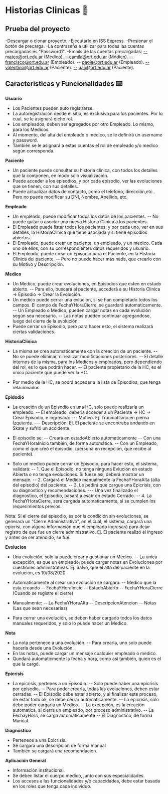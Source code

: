 # Historias Clinicas 📖

## Prueba del proyecto
-Descargar o clonar proyecto.
-Ejecutarlo en ISS Express.
-Presionar el botón de precarga.
-La contraseña a utilizar para todas las cuentas precargadas es "Password1".
-Emails de las cuentas precargadas:
 --mateo@ort.edu.ar (Médico).
 --camila@ort.edu.ar (Médico).
 --francisco@ort.edu.ar (Empleado).
-- paola@ort.edu.ar (Empleado).
 --valentino@ort.edu.ar (Paciente).
 --juan@ort.edu.ar (Paciente).
 


## Caracteristicas y Funcionalidades ⌨️

**Usuario**
- Los Pacientes pueden auto registrarse.
- La autoregistración desde el sitio, es exclusiva para los pacientes. Por lo cual, se le asignará dicho rol.
- Los empleados, deben ser agregados por otro Empleado. Lo mismo, para los Medicos.
- Al momento, del alta del empleado o medico, se le definirá un username y password.
- También se le asignará a estas cuentas el rol de empleado y/o medico según corresponda.

**Paciente**
- Un paciente puede consultar su historia clinica, con todos los detalles que la componen, en modo solo visualización.
- Puede acceder a los episodios, y por cada episodio, ver las evoluciones que se tienen, con sus detalles.
- Puede actualizar datos de contacto, como el telefono, dirección,etc.. Pero no puede modificar su DNI, Nombre, Apellido, etc.

**Empleado**
- Un empleado, puede modificar todos los datos de los pacientes. 
-- No puede quitar o asociar una nueva Historia Clinica a los pacientes.
- El Empleado puede listar todos los pacientes, y por cada uno, ver en sus detalles, la HistoriaClinica que tiene asociada y si tiene episodios abiertos. 
- El Empleado, puede crear un paciente, un empleado, y un medico. Cada uno de ellos, con su correspondientes datos requeridos y usuario.
- El Empleado, puede crear un Episodio para el Paciente, en la Historia Clinica del paciente.
-- Pero no puede hacer más nada, que crearlo con su Motivo y Descripción.

**Medico**
- Un Medico, puede crear evoluciones, en Episodios que esten en estado abierto.
-- Para ello, buscará al paciente, accederá a su Historia Clinica -> Episodio -> Crear la Evolución.
- Un medico puede cerrar una evlución, si se han completado todos los campos. El campo de FechaYHoraCierre, se guardará automaticamente. 
-- Un Empleado o Medico, pueden cargar notas en cada evolución según sea necesario.
-- Las notas pueden continuar agregandose, luego del cierre de la evolución.
- Puede cerrar un Episodio, pero para hacer esto, el sistema realizará ciertas validaciones.

**HistoriaClinica**
- La misma se crea automaticamente con la creación de un paciente.
-- No se puede eliminar, ni realizar modificaciones posteriores.
-- El detalle internos de la misma, para los Medicos y empleados, pero dependiendo del rol, es lo que podrán hacer.
-- El paciente propietario de la HC, es el unico paciente que puede ver la HC.

- Por medio de la HC, se podrá acceder a la lista de Episodios, que tenga relacionados.

**Epidodio**
- La creación de un Episodio en una HC, solo puede realizarla un empleado.
-- El empleado, deberia acceder a un Paciente -> HC -> Crear Episodio, e ingresará:
--- Motivo. Ej. Traumatismo en pierna Izquierda.
--- Descripción. Ej. El paciente se encontraba andando en Skate y sufrió un accidente.
- El episodio se:
-- Creará en estadoAbierto automaticamente
-- Con una FechaYHoraInicio también, de forma automática.
-- Con un Empleado, como el que creó el episodio. (persona en recepción, que recibe al paciente).

- Solo un medico puede cerrar un Episodio, para hacer esto, el sistema, validará:
-- 1. Que el Episodio, no tenga ninguna Evlución en estado Abierta o no tenga evoluciones. Si fuese así, deberá mostrar un mensaje.
-- 2. Cargará el Medico manualmente la FechaYHoraAlta (alta del episodio) del paciente.
-- 3. Le pedirá que cargue una Epicrisis, con su diagnostico y recomendaciones.
--- Una vez finalizado el diagnostico, el Episodio, pasará a esatr en estado Cerrado.
-- 4. La FechaYHoraCierre, será cargada automaticamente, si se cumplen los requerimientos previos.

Nota: Si el cierre del episodio, es por la condición sin evoluciones, se generará un "Cierre Administrativo", en el cual, el sistema, cargará una epicrisi, con alguna información que el empleado ingresará para dejar registro de que fue un cierre administrativo. Ej. El paciente realizó el ingreso y antes de ser atendido, se fué. 

**Evolucion**
- Una evolución, solo la puede crear y gestionar un Medico.
-- La unica excepción, es que un empleado, puede cargar notas en Evoluciones por cuestiones administrativas. Ej. Salvo, que el alta del paciente en la evolución, es 10/08/2020
- Automaticamente al crear una evolución se cargará:
-- Medico que la esta creando
-- FechaYHoraInicio
-- EstadoAbierto
-- FechaYHoraCierre (Cuando se registre el cierre)
- Manualmente:
-- La FechaYHoraAlta
-- DescripcionAtencion
-- Notas (Las que sean necesarias)

- Para cerrar una evolución, se deben haber cargado todos los datos manuales requeridos, y solo lo puede hacer un Medico.

**Nota**
- La nota pertenece a una evolución. 
-- Para crearla, uno solo puede hacerla desde una Evolución.
- En las notas, puede cargar un mensaje cualquier empleado o medico.
- Quedará automaticmente la fecha y hora, como asi también, quien es el que la cargó.


**Epicrisis**
- La epicrisis, pertenes a un Episodio.
-- Solo puede haber una epicrisis por episodio.
-- Para poder crearla, todas las evoluciones, deben estar cerradas.
-- El Episodio debe estar abierto, y al finalizar este proceso, de estar todo ok, se debe cerrar automaticamente.
-- La epicrisis, solo debe poder cargarla un Medico.
-- La excepción, es la creación automatica, si cierra un empleado, por proceso administrativo.
-- La FechayHora, se carga automaticamente
-- El Diagnostico, de forma Manual.

**Diagnostico**
- Pertenece a una Epicrisis. 
- Se cargará una descripcion de forma manual
- También se cargará una recomendacion.


**Aplicación General**
- Información institucional.
- Se deben listar el cuerpo medico, junto con sus especialidades.
- Los accesos a las funcionalidades y/o capacidades, debe estar basada en los roles que tenga cada individuo.
